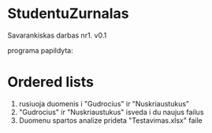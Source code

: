 # StudentuZurnalas
Savarankiskas darbas nr1.
v0.1

programa papildyta:
# Ordered lists
1. rusiuoja duomenis i "Gudrocius" ir "Nuskriaustukus"
2. "Gudrocius" ir "Nuskriaustukus" isveda i du naujus failus
3. Duomenu spartos analize prideta "Testavimas.xlsx" faile
